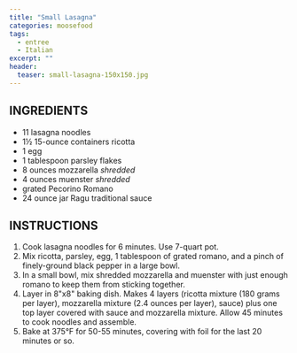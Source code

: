 ```yaml
---
title: "Small Lasagna"
categories: moosefood
tags: 
  - entree
  - Italian
excerpt: ""
header:
  teaser: small-lasagna-150x150.jpg
---
```


## INGREDIENTS
* 11 lasagna noodles
* 1½ 15-ounce containers ricotta 
* 1 egg
* 1 tablespoon parsley flakes
* 8 ounces mozzarella *shredded*
* 4 ounces muenster *shredded*
* grated Pecorino Romano
* 24 ounce jar Ragu traditional sauce

## INSTRUCTIONS
1. Cook lasagna noodles for 6 minutes. Use 7-quart pot.
2. Mix ricotta, parsley, egg, 1 tablespoon of grated romano, and a pinch of finely-ground black pepper in a large bowl.
3. In a small bowl, mix shredded mozzarella and muenster with just enough romano to keep them from sticking together.
2. Layer in 8"x8" baking dish. Makes 4 layers (ricotta mixture (180 grams per layer), mozzarella mixture (2.4 ounces per layer), sauce) plus one top layer covered with sauce and mozzarella mixture. Allow 45 minutes to cook noodles and assemble.
3. Bake at 375°F for 50-55 minutes, covering with foil for the last 20 minutes or so. 